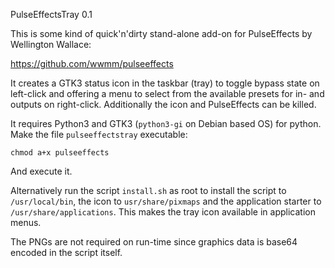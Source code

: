 PulseEffectsTray 0.1

This is some kind of quick'n'dirty stand-alone add-on for PulseEffects by Wellington Wallace:

https://github.com/wwmm/pulseeffects

It creates a GTK3 status icon in the taskbar (tray) to toggle bypass state on left-click and offering a menu to select from the available presets for in- and outputs on right-click.
Additionally the icon and PulseEffects can be killed.

It requires Python3 and GTK3 (`python3-gi` on Debian based OS) for python. Make the file `pulseeffectstray` executable:

```
chmod a+x pulseeffects
```

And execute it.

Alternatively run the script `install.sh` as root to install the script to `/usr/local/bin`, the icon to `usr/share/pixmaps` and the application starter to `/usr/share/applications`. This makes the tray icon available in application menus.

The PNGs are not required on run-time since graphics data is base64 encoded in the script itself.
